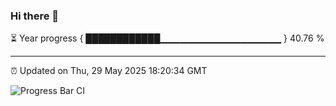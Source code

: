 ### Hi there 👋

⏳ Year progress { ████████████▁▁▁▁▁▁▁▁▁▁▁▁▁▁▁▁▁▁ } 40.76 %

---

⏰ Updated on Thu, 29 May 2025 18:20:34 GMT

![Progress Bar CI](https://github.com/liununu/liununu/workflows/Progress%20Bar%20CI/badge.svg)
